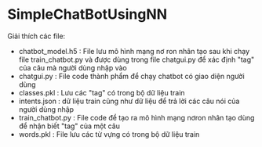 # SimpleChatBotUsingNN
Giải thích các file:
- chatbot_model.h5 : File lưu mô hình mạng nơ ron nhân tạo sau khi chạy file train_chatbot.py 
		và được dùng trong file chatgui.py để xác định "tag" của câu mà người dùng 
		nhập vào
- chatgui.py : File code thành phẩm để chạy chatbot có giao diện người dùng
- classes.pkl : Lưu các "tag" có trong bộ dữ liệu train
- intents.json : dữ liệu train cũng như dữ liệu để trả lời các câu nói của người dùng nhập
- train_chatbot.py : File code để tạo ra mô hình mạng nơron nhân tạo dùng để nhận biết "tag"
		của một câu
- words.pkl : File lưu các từ vựng có trong bộ dữ liệu train

